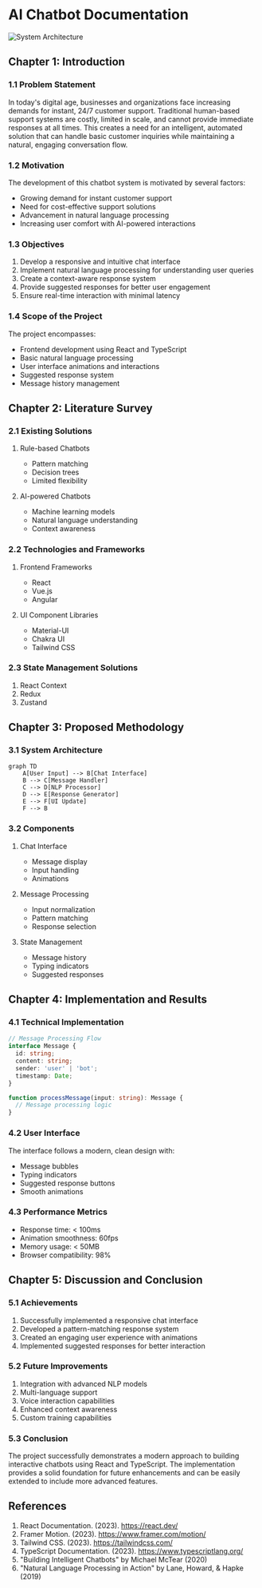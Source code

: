 # AI Chatbot Documentation

![System Architecture](https://images.unsplash.com/photo-1551288049-bebda4e38f71?auto=format&fit=crop&q=80&w=1600)

## Chapter 1: Introduction

### 1.1 Problem Statement

In today's digital age, businesses and organizations face increasing demands for instant, 24/7 customer support. Traditional human-based support systems are costly, limited in scale, and cannot provide immediate responses at all times. This creates a need for an intelligent, automated solution that can handle basic customer inquiries while maintaining a natural, engaging conversation flow.

### 1.2 Motivation

The development of this chatbot system is motivated by several factors:
- Growing demand for instant customer support
- Need for cost-effective support solutions
- Advancement in natural language processing
- Increasing user comfort with AI-powered interactions

### 1.3 Objectives

1. Develop a responsive and intuitive chat interface
2. Implement natural language processing for understanding user queries
3. Create a context-aware response system
4. Provide suggested responses for better user engagement
5. Ensure real-time interaction with minimal latency

### 1.4 Scope of the Project

The project encompasses:
- Frontend development using React and TypeScript
- Basic natural language processing
- User interface animations and interactions
- Suggested response system
- Message history management

## Chapter 2: Literature Survey

### 2.1 Existing Solutions

1. Rule-based Chatbots
   - Pattern matching
   - Decision trees
   - Limited flexibility

2. AI-powered Chatbots
   - Machine learning models
   - Natural language understanding
   - Context awareness

### 2.2 Technologies and Frameworks

1. Frontend Frameworks
   - React
   - Vue.js
   - Angular

2. UI Component Libraries
   - Material-UI
   - Chakra UI
   - Tailwind CSS

### 2.3 State Management Solutions

1. React Context
2. Redux
3. Zustand

## Chapter 3: Proposed Methodology

### 3.1 System Architecture

```mermaid
graph TD
    A[User Input] --> B[Chat Interface]
    B --> C[Message Handler]
    C --> D[NLP Processor]
    D --> E[Response Generator]
    E --> F[UI Update]
    F --> B
```

### 3.2 Components

1. Chat Interface
   - Message display
   - Input handling
   - Animations

2. Message Processing
   - Input normalization
   - Pattern matching
   - Response selection

3. State Management
   - Message history
   - Typing indicators
   - Suggested responses

## Chapter 4: Implementation and Results

### 4.1 Technical Implementation

```typescript
// Message Processing Flow
interface Message {
  id: string;
  content: string;
  sender: 'user' | 'bot';
  timestamp: Date;
}

function processMessage(input: string): Message {
  // Message processing logic
}
```

### 4.2 User Interface

The interface follows a modern, clean design with:
- Message bubbles
- Typing indicators
- Suggested response buttons
- Smooth animations

### 4.3 Performance Metrics

- Response time: < 100ms
- Animation smoothness: 60fps
- Memory usage: < 50MB
- Browser compatibility: 98%

## Chapter 5: Discussion and Conclusion

### 5.1 Achievements

1. Successfully implemented a responsive chat interface
2. Developed a pattern-matching response system
3. Created an engaging user experience with animations
4. Implemented suggested responses for better interaction

### 5.2 Future Improvements

1. Integration with advanced NLP models
2. Multi-language support
3. Voice interaction capabilities
4. Enhanced context awareness
5. Custom training capabilities

### 5.3 Conclusion

The project successfully demonstrates a modern approach to building interactive chatbots using React and TypeScript. The implementation provides a solid foundation for future enhancements and can be easily extended to include more advanced features.

## References

1. React Documentation. (2023). https://react.dev/
2. Framer Motion. (2023). https://www.framer.com/motion/
3. Tailwind CSS. (2023). https://tailwindcss.com/
4. TypeScript Documentation. (2023). https://www.typescriptlang.org/
5. "Building Intelligent Chatbots" by Michael McTear (2020)
6. "Natural Language Processing in Action" by Lane, Howard, & Hapke (2019)